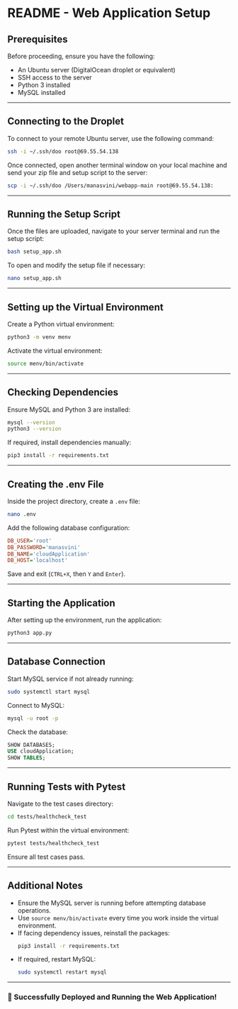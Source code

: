 # README - Web Application Setup

## Prerequisites
Before proceeding, ensure you have the following:
- An Ubuntu server (DigitalOcean droplet or equivalent)
- SSH access to the server
- Python 3 installed
- MySQL installed

---

## Connecting to the Droplet
To connect to your remote Ubuntu server, use the following command:
```bash
ssh -i ~/.ssh/doo root@69.55.54.138
```

Once connected, open another terminal window on your local machine and send your zip file and setup script to the server:
```bash
scp -i ~/.ssh/doo /Users/manasvini/webapp-main root@69.55.54.138:
```

---

## Running the Setup Script
Once the files are uploaded, navigate to your server terminal and run the setup script:
```bash
bash setup_app.sh
```

To open and modify the setup file if necessary:
```bash
nano setup_app.sh
```

---

## Setting up the Virtual Environment
Create a Python virtual environment:
```bash
python3 -m venv menv
```
Activate the virtual environment:
```bash
source menv/bin/activate
```

---

## Checking Dependencies
Ensure MySQL and Python 3 are installed:
```bash
mysql --version
python3 --version
```
If required, install dependencies manually:
```bash
pip3 install -r requirements.txt
```

---

## Creating the .env File
Inside the project directory, create a `.env` file:
```bash
nano .env
```
Add the following database configuration:
```ini
DB_USER='root'
DB_PASSWORD='manasvini'
DB_NAME='cloudApplication'
DB_HOST='localhost'
```
Save and exit (`CTRL+X`, then `Y` and `Enter`).

---

## Starting the Application
After setting up the environment, run the application:
```bash
python3 app.py
```

---

## Database Connection
Start MySQL service if not already running:
```bash
sudo systemctl start mysql
```

Connect to MySQL:
```bash
mysql -u root -p
```
Check the database:
```sql
SHOW DATABASES;
USE cloudApplication;
SHOW TABLES;
```

---

## Running Tests with Pytest
Navigate to the test cases directory:
```bash
cd tests/healthcheck_test
```
Run Pytest within the virtual environment:
```bash
pytest tests/healthcheck_test
```
Ensure all test cases pass.

---

## Additional Notes
- Ensure the MySQL server is running before attempting database operations.
- Use `source menv/bin/activate` every time you work inside the virtual environment.
- If facing dependency issues, reinstall the packages:
  ```bash
  pip3 install -r requirements.txt
  ```
- If required, restart MySQL:
  ```bash
  sudo systemctl restart mysql
  ```

---

### 🎯 Successfully Deployed and Running the Web Application!


